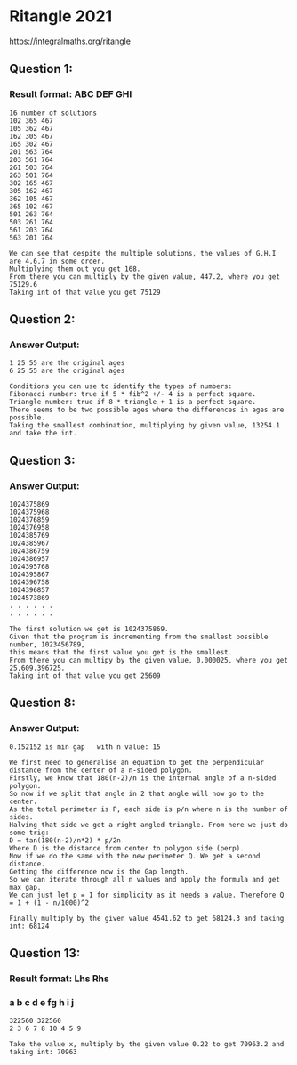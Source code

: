 # Ritangle 2021 
https://integralmaths.org/ritangle

## Question 1:  
### Result format: ABC DEF GHI

	16 number of solutions
	102 365 467
	105 362 467
	162 305 467
	165 302 467
	201 563 764
	203 561 764
	261 503 764
	263 501 764
	302 165 467
	305 162 467
	362 105 467
	365 102 467
	501 263 764
	503 261 764
	561 203 764
	563 201 764

	We can see that despite the multiple solutions, the values of G,H,I are 4,6,7 in some order.
	Multiplying them out you get 168.
	From there you can multiply by the given value, 447.2, where you get 75129.6
	Taking int of that value you get 75129

## Question 2:  
### Answer Output:

	1 25 55 are the original ages
	6 25 55 are the original ages
	
	Conditions you can use to identify the types of numbers:
	Fibonacci number: true if 5 * fib^2 +/- 4 is a perfect square.
	Triangle number: true if 8 * triangle + 1 is a perfect square.
	There seems to be two possible ages where the differences in ages are possible.
	Taking the smallest combination, multiplying by given value, 13254.1 and take the int.


## Question 3:  
### Answer Output:

	1024375869
	1024375968
	1024376859
	1024376958
	1024385769
	1024385967
	1024386759
	1024386957
	1024395768
	1024395867
	1024396758
	1024396857
	1024573869
	. . . . . .
	. . . . . .

	The first solution we get is 1024375869.
	Given that the program is incrementing from the smallest possible number, 1023456789,
	this means that the first value you get is the smallest.
	From there you can multipy by the given value, 0.000025, where you get 25,609.396725.
	Taking int of that value you get 25609

## Question 8:
### Answer Output:

	0.152152 is min gap   with n value: 15
	
	We first need to generalise an equation to get the perpendicular distance from the center of a n-sided polygon.
	Firstly, we know that 180(n-2)/n is the internal angle of a n-sided polygon. 
	So now if we split that angle in 2 that angle will now go to the center.
	As the total perimeter is P, each side is p/n where n is the number of sides.
	Halving that side we get a right angled triangle. From here we just do some trig:
	D = tan(180(n-2)/n*2) * p/2n
	Where D is the distance from center to polygon side (perp).
	Now if we do the same with the new perimeter Q. We get a second distance.
	Getting the difference now is the Gap length. 
	So we can iterate through all n values and apply the formula and get max gap.
	We can just let p = 1 for simplicity as it needs a value. Therefore Q = 1 + (1 - n/1000)^2
	
	Finally multiply by the given value 4541.62 to get 68124.3 and taking int: 68124

## Question 13:
### Result format: Lhs Rhs
### a b c d e fg h i j
	
	322560 322560
	2 3 6 7 8 10 4 5 9
	
	Take the value x, multiply by the given value 0.22 to get 70963.2 and taking int: 70963
	


